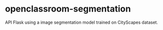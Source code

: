 # openclassroom-segmentation

API Flask using a image segmentation model trained on CityScapes dataset.
